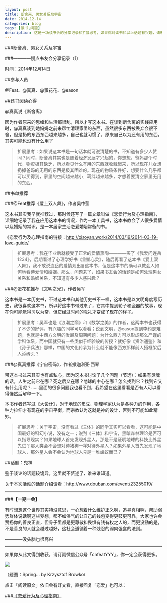 ```yaml
---
layout: post
title: 断舍离、男女关系及宇宙
date: 2014-12-14
categories: blog
tags: [读书,问题]
description: 这是一场读书会的分享记录和扩展思考，如果你对读书和以上话题有兴趣，请来读书会看看。
---
```



###断舍离、男女关系及宇宙

###————慢点书友会分享记录（1）


时间：2014年12月14日

##参与人员

@Feat、@真真、@蛋花花、@eason

##还书阅读心得

@真真说《断舍离》

因为作者原来的思绪和生活都很乱，所以才写这本书。在谈到断舍离的实践应用时，@真真谈到她妈妈之前来帮忙清理家里的东西，虽然很多东西被丢弃会很不舍，但是扔的东西东西越来越多，自己也就习惯了，原来自己以为还有用的东西，其实可能也没有什么用了

>扩展思考：如果说这本书是一句话本就可说清楚的书，不知道有多少人赞同？同时，断舍离其实也是随着经济发展才兴起的，你想想，爸妈那个时代，物资极其缺乏，所以看见什么有用的东西就收藏起来，所以现在儿女想扔掉爸妈的无用的东西是极其困难的。现在的物质条件好，想要什么几乎都可以买得到，家里的空间越来越小，羁绊越来越多，才想着要清空家里无用的东西。


##书单推荐

###@Feat推荐《爱上双人舞》，作者吴中莹

这本书其实我早就推荐过，那时候还写了一篇文章叫做《恋爱行为及心理指南》，详细地记录了我在应用这本书的情况，作为一本工具书，这本书教会了人很多爱情以及婚姻的常识，是一本居家生活恋爱婚姻常备的书。

《恋爱行为及心理指南的链接：http://xiaoyan.work/2014/03/19/2014-03-19-love-guide/

>扩展思考：我在毕业后就接受了正常的爱情熏陶————买了《我爱问连岳1234》，后期看过了心理学好书《重塑心灵》，随后再看了这本书《爱上双人舞》，我不敢说连岳的爱情观出自这本书，但是这本书的确可以教会人如何地看待爱情和婚姻。那么，问题来了，如果书友会的话题是如何处理男女关系和婚姻关系，不知道有多少人感兴趣？

###@蛋花花推荐《文明之光》，作者吴军

这本书是一本历史书，不过这本书和其他历史书不一样，这本书是以文明角度写历史，我很喜欢这本书，所以将这本书带过来了，它其中提到轮子和瓷器的故事，现在你可能觉得习以为常，但它经过时间的洗礼才变成了现在的样子。

>扩展思考：吴军也是《浪潮之巅》和《数学之美》的作者，这两本书也获得了不少的好评，有兴趣的同学可以看看；说到文明，@eason提到李约瑟难题，也就是中西方文明的发展及周期问题：为什么西方可以形成那么严谨的学科体系，而中国就只有一些类似于经验般的传授？就好像《资治通鉴》和《孙子兵法》那样，中国的文化传承为什么就不能像西方那样前人搭框架后人添砖头？


###@真真推荐《宇宙密码》，作者撒迦利亚·西琴

带这本书过来其实也有点私心，因为这本书讨论了几个问题（节选）：如果有灵魂的话，人生之前它在哪？死之后又在哪？地球的中心在哪？怎么找到它？找到它又有什么用呢？……里面的很多问题我也看不到，我希望在这里看看是否有人可以看得懂然后解释一下。

本书作者还写过《大设计》，对于地球的形成，物理学家认为是各种力的作用，各种力拉伸才有现在的宇宙平衡，而宗教认为这就是神的设计，否则不可能如此精妙。

>扩展思考：关于宇宙，没有看过《三体》的同学其实可以看看，这可能是中国最好的科幻小说，没有之一；说到《三体》和宇宙，黑暗森林理论是否可以指导现实？如果地球人首先发现外星人，那是不是证明地球的科技比外星先进？那人类会不会想对待猪狗一样对待外星人？如果外星人首先发现了地球人，那外星人会不会认为地球人只是一堆蝼蚁而已？

##话题：鬼神

鉴于谈论的话题较诡异，这里就不赘述了，谁来谁知道。

关于本次活动的话题介绍请看：http://www.douban.com/event/23255019/


---

###**【一期一会】**

有时想想这个世界其实特没意思，一心想着什么维护正义啊，追寻真相啊，帮助弱势群体说话啊这些梦想，都不如俗气的让自己的钱包变得更鼓更可靠，大家也许会赞扬你的善良正直，但骨子里都是更尊敬和畏惧有钱有权之人的，而更没劲的是，不是善良的人就会越过越好，这社会遵循着一种残忍的弱肉强食的法则。

————没头脑也很高兴


----

如果你从此文得到收获，请订阅微信公众号「cnfeatYYY」，你一定会获得更多。

![](http://cnfeat.qiniudn.com/2014-12-11-2.jpg)

（题图：Spring... by Krzysztof Browko）

点击「阅读原文」依旧会有好文看，直接回复「恋爱」也可以：

###[《恋爱行为及心理指南》](http://xiaoyan.work/2014/03/19/2014-03-19-love-guide/)









